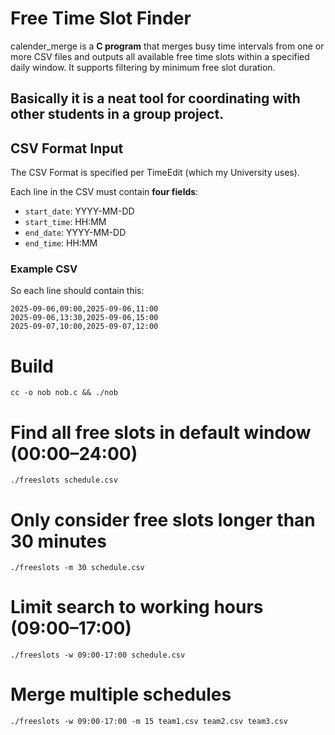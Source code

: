 # Free Time Slot Finder

calender_merge is a **C program** that merges busy time intervals from one or more CSV files and outputs all available free time slots within a specified daily window. It supports filtering by minimum free slot duration.

Basically it is a neat tool for coordinating with other students in a group project.
---

## CSV Format Input

The CSV Format is specified per TimeEdit (which my University uses).

Each line in the CSV must contain **four fields**:
- `start_date`: YYYY-MM-DD  
- `start_time`: HH:MM  
- `end_date`: YYYY-MM-DD  
- `end_time`: HH:MM  

### Example CSV
So each line should contain this:
```csv
2025-09-06,09:00,2025-09-06,11:00
2025-09-06,13:30,2025-09-06,15:00
2025-09-07,10:00,2025-09-07,12:00
```

# Build
```
cc -o nob nob.c && ./nob
```

# Find all free slots in default window (00:00–24:00)
```
./freeslots schedule.csv
```

# Only consider free slots longer than 30 minutes
```
./freeslots -m 30 schedule.csv
```

# Limit search to working hours (09:00–17:00)
```
./freeslots -w 09:00-17:00 schedule.csv
```

# Merge multiple schedules
```
./freeslots -w 09:00-17:00 -m 15 team1.csv team2.csv team3.csv
```